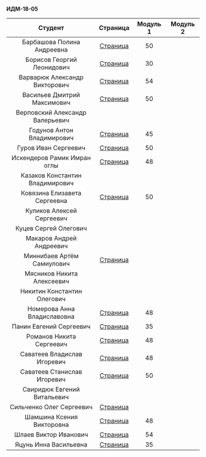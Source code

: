 **ИДМ-18-05**

| Студент | Страница | Модуль 1 | Модуль 2 |
| :---:   |   :-:    |   :-:    |    :-:   |
|Барбашова Полина Андреевна |  [Страница](https://pupka.github.io/barbashova/)  |  50 |  |
|Борисов Георгий Леонидович |[Страница](https://iwepop.github.io)   | 30 |  |
|Варварюк Александр Викторович | [Страница](https://varvariuca.github.io) | 54 |  |
|Васильев Дмитрий Максимович | [Страница](https://DimitriiVasilev.github.io) | 50 |  |
|Верповский Александр Валерьевич |  |  |  |
|Годунов Антон Владимирович | [Страница](https://piohi.github.io/)  | 45 |  |
|Гуров Иван Сергеевич |[Страница](https://gurovivan.github.io/gurovivan/)  |50   |  |
|Искендеров Рамик Имран оглы | [Страница](https://r-5321.github.io/) | 48  |  |
|Казаков Константин Владимирович |  |   |  |
|Ковязина Елизавета Сергеевна |[Страница](https://elizavetakovyazina.github.io) | 50  |  |
|Куликов Алексей Сергеевич |  |  |  |
|Куцев	Сергей	Олегович |  |   |  |
|Макаров Андрей Андреевич |  |   |  |
|Миннибаев Артём Самиулович |  [Страница](https://MinnibaevA.github.io/Minnibaev/) |   |  |
|Мясников Никита Алексеевич |  |   |  |
|Никитин Константин Олегович |  |  |  |
|Номерова Анна Владиславовна | [Страница](https://annie-kelyas.github.io/) |48  |  |
|Панин Евгений Сергеевич | [Страница](https://st118590.github.io) |  35 |  |
|Романов Никита Сергеевич | [Страница](https://rolliks-nik.github.io/) | 48  |  |
|Саватеев Владислав Игоревич | [Страница](https://savateevvi.github.io) |  48 |  |
|Саватеев Станислав Игоревич | [Страница](https://savateevs.github.io/savateevs.githab.io/Mysite.html) | 50  |  |
|Свиридюк Евгений Витальевич |  |   |  |
|Сильченко Олег Сергеевич |[Страница](https://Alexey2016.github.io)  |   |  |
|Шамшина Ксения Викторовна | [Страница](https://shamshinakseniya.github.io) | 48 |  |
|Шлаев Виктор Иванович |[Страница](https://viktorshlaev.github.io/)  |54   |  |
|Яцунь Инна Васильевна | [Страница](https://chyogurt.github.io/) | 35 |  |
